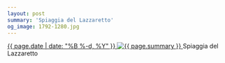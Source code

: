 ```yaml
---
layout: post
summary: 'Spiaggia del Lazzaretto'
og_image: 1792-1280.jpg
---
```


<p>
 <time>
  <a href="/1792">
   {{ page.date | date: "%B %-d, %Y" }}
  </a>
 </time>
 <a href="/1792">
  <img alt="{{ page.summary }}" sizes="(min-width: 700px) 50vw, calc(100vw - 2rem)" src="{{ site.assets_url }}/1792-640.jpg" srcset="{{ site.assets_url }}/1792-320.jpg 320w, {{ site.assets_url }}/1792-640.jpg 640w, {{ site.assets_url }}/1792-960.jpg 960w, {{ site.assets_url }}/1792-1280.jpg 1280w"/>
 </a>
 <span>
  Spiaggia del Lazzaretto
 </span>
</p>
